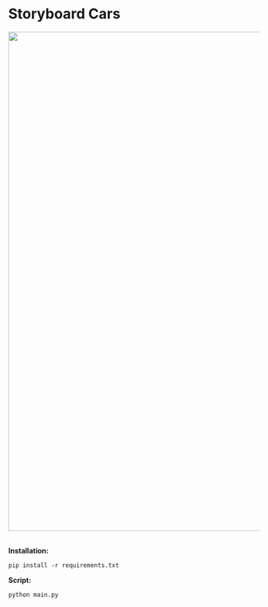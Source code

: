 # Storyboard Cars<br />
<img src="https://github.com/dergreiner/Storyboard_cars/blob/c9373321d32fa61461db7f4553b4635a39695dbe/DokumentationScrenshot.png" width="1000"><br />
<br />

**Installation:**<br />
```
pip install -r requirements.txt
```
**Script:**<br />
```
python main.py
```
